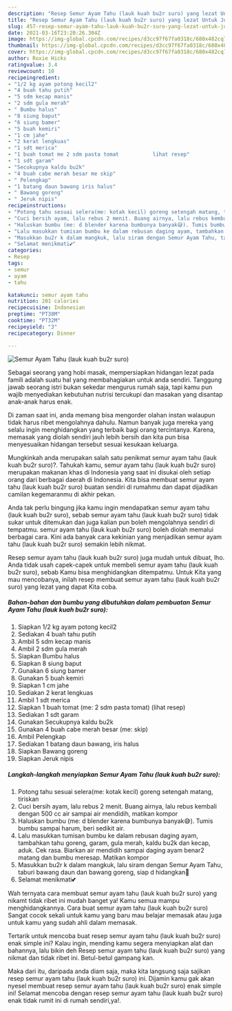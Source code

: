 ```yaml
---
description: "Resep Semur Ayam Tahu (lauk kuah bu2r suro) yang lezat Untuk Jualan"
title: "Resep Semur Ayam Tahu (lauk kuah bu2r suro) yang lezat Untuk Jualan"
slug: 457-resep-semur-ayam-tahu-lauk-kuah-bu2r-suro-yang-lezat-untuk-jualan
date: 2021-03-16T23:20:26.304Z
image: https://img-global.cpcdn.com/recipes/d3cc97f67fa0318c/680x482cq70/semur-ayam-tahu-lauk-kuah-bu2r-suro-foto-resep-utama.jpg
thumbnail: https://img-global.cpcdn.com/recipes/d3cc97f67fa0318c/680x482cq70/semur-ayam-tahu-lauk-kuah-bu2r-suro-foto-resep-utama.jpg
cover: https://img-global.cpcdn.com/recipes/d3cc97f67fa0318c/680x482cq70/semur-ayam-tahu-lauk-kuah-bu2r-suro-foto-resep-utama.jpg
author: Roxie Hicks
ratingvalue: 3.4
reviewcount: 10
recipeingredient:
- "1/2 kg ayam potong kecil2"
- "4 buah tahu putih"
- "5 sdm kecap manis"
- "2 sdm gula merah"
- " Bumbu halus"
- "8 siung baput"
- "6 siung bamer"
- "5 buah kemiri"
- "1 cm jahe"
- "2 kerat lengkuas"
- "1 sdt merica"
- "1 buah tomat me 2 sdm pasta tomat           lihat resep"
- "1 sdt garam"
- "Secukupnya kaldu bu2k"
- "4 buah cabe merah besar me skip"
- " Pelengkap"
- "1 batang daun bawang iris halus"
- " Bawang goreng"
- " Jeruk nipis"
recipeinstructions:
- "Potong tahu sesuai selera(me: kotak kecil) goreng setengah matang, tiriskan"
- "Cuci bersih ayam, lalu rebus 2 menit. Buang airnya, lalu rebus kembali dengan 500 cc air sampai air mendidih, matikan kompor"
- "Haluskan bumbu (me: d blender karena bumbunya banyak😅). Tumis bumbu sampai harum, beri sedikit air."
- "Lalu masukkan tumisan bumbu ke dalam rebusan daging ayam, tambahkan tahu goreng, garam, gula merah, kaldu bu2k dan kecap, aduk. Cek rasa. Biarkan air mendidih sampai daging ayam benar2 matang dan bumbu meresap. Matikan kompor"
- "Masukkan bu2r k dalam mangkuk, lalu siram dengan Semur Ayam Tahu, taburi bawang daun dan bawang goreng, siap d hidangkan🤗"
- "Selamat menikmati💕"
categories:
- Resep
tags:
- semur
- ayam
- tahu

katakunci: semur ayam tahu 
nutrition: 201 calories
recipecuisine: Indonesian
preptime: "PT38M"
cooktime: "PT32M"
recipeyield: "3"
recipecategory: Dinner

---
```



![Semur Ayam Tahu (lauk kuah bu2r suro)](https://img-global.cpcdn.com/recipes/d3cc97f67fa0318c/680x482cq70/semur-ayam-tahu-lauk-kuah-bu2r-suro-foto-resep-utama.jpg)

Sebagai seorang yang hobi masak, mempersiapkan hidangan lezat pada famili adalah suatu hal yang membahagiakan untuk anda sendiri. Tanggung jawab seorang istri bukan sekedar mengurus rumah saja, tapi kamu pun wajib menyediakan kebutuhan nutrisi tercukupi dan masakan yang disantap anak-anak harus enak.

Di zaman  saat ini, anda memang bisa mengorder olahan instan walaupun tidak harus ribet mengolahnya dahulu. Namun banyak juga mereka yang selalu ingin menghidangkan yang terbaik bagi orang tercintanya. Karena, memasak yang diolah sendiri jauh lebih bersih dan kita pun bisa menyesuaikan hidangan tersebut sesuai kesukaan keluarga. 



Mungkinkah anda merupakan salah satu penikmat semur ayam tahu (lauk kuah bu2r suro)?. Tahukah kamu, semur ayam tahu (lauk kuah bu2r suro) merupakan makanan khas di Indonesia yang saat ini disukai oleh setiap orang dari berbagai daerah di Indonesia. Kita bisa membuat semur ayam tahu (lauk kuah bu2r suro) buatan sendiri di rumahmu dan dapat dijadikan camilan kegemaranmu di akhir pekan.

Anda tak perlu bingung jika kamu ingin mendapatkan semur ayam tahu (lauk kuah bu2r suro), sebab semur ayam tahu (lauk kuah bu2r suro) tidak sukar untuk ditemukan dan juga kalian pun boleh mengolahnya sendiri di tempatmu. semur ayam tahu (lauk kuah bu2r suro) boleh diolah memalui berbagai cara. Kini ada banyak cara kekinian yang menjadikan semur ayam tahu (lauk kuah bu2r suro) semakin lebih nikmat.

Resep semur ayam tahu (lauk kuah bu2r suro) juga mudah untuk dibuat, lho. Anda tidak usah capek-capek untuk membeli semur ayam tahu (lauk kuah bu2r suro), sebab Kamu bisa menghidangkan ditempatmu. Untuk Kita yang mau mencobanya, inilah resep membuat semur ayam tahu (lauk kuah bu2r suro) yang lezat yang dapat Kita coba.

<!--inarticleads1-->

##### Bahan-bahan dan bumbu yang dibutuhkan dalam pembuatan Semur Ayam Tahu (lauk kuah bu2r suro):

1. Siapkan 1/2 kg ayam potong kecil2
1. Sediakan 4 buah tahu putih
1. Ambil 5 sdm kecap manis
1. Ambil 2 sdm gula merah
1. Siapkan  Bumbu halus
1. Siapkan 8 siung baput
1. Gunakan 6 siung bamer
1. Gunakan 5 buah kemiri
1. Siapkan 1 cm jahe
1. Sediakan 2 kerat lengkuas
1. Ambil 1 sdt merica
1. Siapkan 1 buah tomat (me: 2 sdm pasta tomat)           (lihat resep)
1. Sediakan 1 sdt garam
1. Gunakan Secukupnya kaldu bu2k
1. Gunakan 4 buah cabe merah besar (me: skip)
1. Ambil  Pelengkap
1. Sediakan 1 batang daun bawang, iris halus
1. Siapkan  Bawang goreng
1. Siapkan  Jeruk nipis




<!--inarticleads2-->

##### Langkah-langkah menyiapkan Semur Ayam Tahu (lauk kuah bu2r suro):

1. Potong tahu sesuai selera(me: kotak kecil) goreng setengah matang, tiriskan
1. Cuci bersih ayam, lalu rebus 2 menit. Buang airnya, lalu rebus kembali dengan 500 cc air sampai air mendidih, matikan kompor
1. Haluskan bumbu (me: d blender karena bumbunya banyak😅). Tumis bumbu sampai harum, beri sedikit air.
1. Lalu masukkan tumisan bumbu ke dalam rebusan daging ayam, tambahkan tahu goreng, garam, gula merah, kaldu bu2k dan kecap, aduk. Cek rasa. Biarkan air mendidih sampai daging ayam benar2 matang dan bumbu meresap. Matikan kompor
1. Masukkan bu2r k dalam mangkuk, lalu siram dengan Semur Ayam Tahu, taburi bawang daun dan bawang goreng, siap d hidangkan🤗
1. Selamat menikmati💕




Wah ternyata cara membuat semur ayam tahu (lauk kuah bu2r suro) yang nikamt tidak ribet ini mudah banget ya! Kamu semua mampu menghidangkannya. Cara buat semur ayam tahu (lauk kuah bu2r suro) Sangat cocok sekali untuk kamu yang baru mau belajar memasak atau juga untuk kamu yang sudah ahli dalam memasak.

Tertarik untuk mencoba buat resep semur ayam tahu (lauk kuah bu2r suro) enak simple ini? Kalau ingin, mending kamu segera menyiapkan alat dan bahannya, lalu bikin deh Resep semur ayam tahu (lauk kuah bu2r suro) yang nikmat dan tidak ribet ini. Betul-betul gampang kan. 

Maka dari itu, daripada anda diam saja, maka kita langsung saja sajikan resep semur ayam tahu (lauk kuah bu2r suro) ini. Dijamin kamu gak akan nyesel membuat resep semur ayam tahu (lauk kuah bu2r suro) enak simple ini! Selamat mencoba dengan resep semur ayam tahu (lauk kuah bu2r suro) enak tidak rumit ini di rumah sendiri,ya!.

